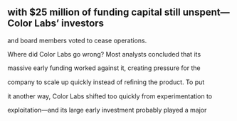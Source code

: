 ## with $25 million of funding capital still unspent—Color Labs’ investors

and board members voted to cease operations.

Where did Color Labs go wrong? Most analysts concluded that its

massive early funding worked against it, creating pressure for the

company to scale up quickly instead of reﬁning the product. To put

it another way, Color Labs shifted too quickly from experimentation to

exploitation—and its large early investment probably played a major
